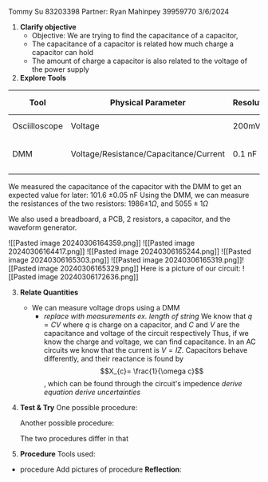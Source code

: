Tommy Su 83203398
Partner: Ryan Mahinpey 39959770
3/6/2024

1. **Clarify objective**
	- Objective: We are trying to find the capacitance of a capacitor,
	- The capacitance of a capacitor is related how much charge a capacitor can hold
	- The amount of charge a capacitor is also related to the voltage of the power supply
2. **Explore Tools**

| Tool          | Physical Parameter                     | Resolution | Reading Uncertainty | Range      | Usage                                                                            |
| ------------- | -------------------------------------- | ---------- | ------------------- | ---------- | -------------------------------------------------------------------------------- |
| Osciilloscope | Voltage                                | 200mV      | 100mV               | -150V-150V | To measure the voltage in a circuit                                              |
| DMM           | Voltage/Resistance/Capacitance/Current | 0.1 nF     | 0.05 nF             |            | To measure the voltage/resistance/capacitance/current of components in a circuit |
|               |                                        |            |                     |            |                                                                                  |
We measured the capacitance of the capacitor with the DMM to get an expected value for later: 101.6 $\pm 0.05$ nF
Using the DMM, we can measure the resistances of the two resistors: 1986$\pm 1\Omega$, and $5055 \pm 1 \Omega$

We also used a breadboard, a PCB, 2 resistors, a capacitor, and the waveform generator.

![[Pasted image 20240306164359.png]]
![[Pasted image 20240306164417.png]]
![[Pasted image 20240306165244.png]]
![[Pasted image 20240306165303.png]]
![[Pasted image 20240306165319.png]]![[Pasted image 20240306165329.png]]
Here is a picture of our circuit:
![[Pasted image 20240306172636.png]]

3. **Relate Quantities**
	- We can measure voltage drops using a DMM 
		- *replace with measurements ex. length of string*
	We know that $q = CV$ where $q$ is charge on a capacitor, and $C$ and $V$ are the capacitance and voltage of the circuit respectively
	Thus, if we know the charge and voltage, we can find capacitance.
	In an AC circuits we know that the current is $V = IZ$. Capacitors behave differently, and their reactance is found by 
$$X_{c}= \frac{1}{\omega c}$$
, which can be found through the circuit's impedence
*derive equation*
	*derive uncertainties*
4. **Test & Try**
	One possible procedure:

	Another possible procedure:

	The two procedures differ in that


5. **Procedure**
Tools used:
- procedure
Add pictures of procedure
	**Reflection**:
		